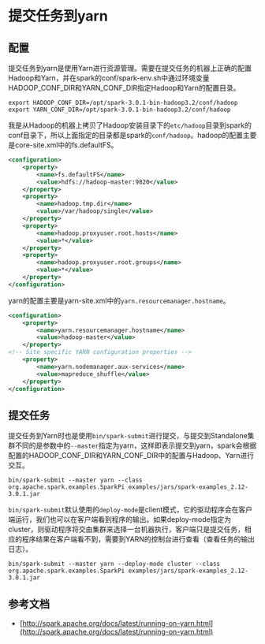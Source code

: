 # 提交任务到yarn

## 配置

提交任务到yarn是使用Yarn进行资源管理。需要在提交任务的机器上正确的配置Hadoop和Yarn，并在spark的conf/spark-env.sh中通过环境变量HADOOP_CONF_DIR和YARN_CONF_DIR指定Hadoop和Yarn的配置目录。

```shell
export HADOOP_CONF_DIR=/opt/spark-3.0.1-bin-hadoop3.2/conf/hadoop
export YARN_CONF_DIR=/opt/spark-3.0.1-bin-hadoop3.2/conf/hadoop
```

我是从Hadoop的机器上拷贝了Hadoop安装目录下的`etc/hadoop`目录到spark的conf目录下，所以上面指定的目录都是spark的`conf/hadoop`。hadoop的配置主要是core-site.xml中的fs.defaultFS。


```xml
<configuration>
    <property>
        <name>fs.defaultFS</name>
        <value>hdfs://hadoop-master:9820</value>
    </property>
    <property>
        <name>hadoop.tmp.dir</name>
        <value>/var/hadoop/single</value>
    </property>
    <property>
        <name>hadoop.proxyuser.root.hosts</name>
        <value>*</value>
    </property>
    <property>
        <name>hadoop.proxyuser.root.groups</name>
        <value>*</value>
    </property>
</configuration>
```

yarn的配置主要是yarn-site.xml中的`yarn.resourcemanager.hostname`。

```xml
<configuration>
    <property>
        <name>yarn.resourcemanager.hostname</name>
        <value>hadoop-master</value>
    </property>
<!-- Site specific YARN configuration properties -->
    <property>
        <name>yarn.nodemanager.aux-services</name>
        <value>mapreduce_shuffle</value>
    </property>
</configuration>
```

## 提交任务

提交任务到Yarn时也是使用`bin/spark-submit`进行提交，与提交到Standalone集群不同的是参数中的`--master`指定为yarn，这样即表示提交到yarn，spark会根据配置的HADOOP_CONF_DIR和YARN_CONF_DIR中的配置与Hadoop、Yarn进行交互。

```shell
bin/spark-submit --master yarn --class org.apache.spark.examples.SparkPi examples/jars/spark-examples_2.12-3.0.1.jar
```

`bin/spark-submit`默认使用的`deploy-mode`是client模式，它的驱动程序会在客户端运行，我们也可以在客户端看到程序的输出。如果deploy-mode指定为cluster，则驱动程序将交由集群来选择一台机器执行，客户端只是提交任务，相应的程序结果在客户端看不到，需要到YARN的控制台进行查看（查看任务的输出日志）。

```shell
bin/spark-submit --master yarn --deploy-mode cluster --class org.apache.spark.examples.SparkPi examples/jars/spark-examples_2.12-3.0.1.jar 
```

## 参考文档

* [http://spark.apache.org/docs/latest/running-on-yarn.html](http://spark.apache.org/docs/latest/running-on-yarn.html)

